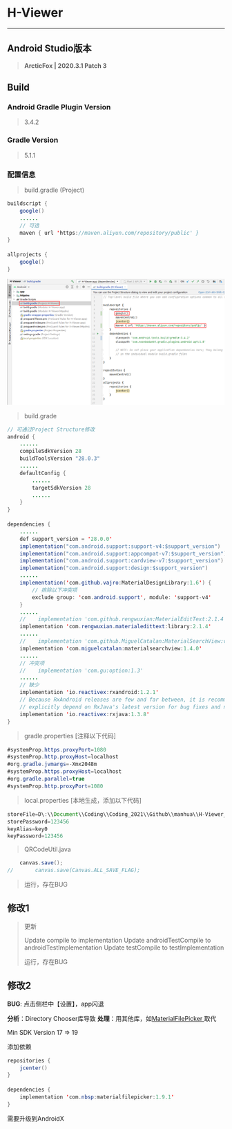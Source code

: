 # H-Viewer

----

## Android Studio版本

> **ArcticFox | 2020.3.1 Patch 3**

## Build

### Android Gradle Plugin Version

> 3.4.2

### Gradle Version

> 5.1.1

### 配置信息

> build.gradle (Project)

```java
buildscript {
    google()
    ......
    // 可选
    maven { url 'https://maven.aliyun.com/repository/public' }
}

allprojects {
    google()
}
```

![图标](file:/../img/Snipaste_2021-12-01_00-02-30.png)

> build.grade

```java
// 可通过Project Structure修改
android {
    ......
    compileSdkVersion 28
    buildToolsVersion "28.0.3"
    ......
    defaultConfig {
        ......
        targetSdkVersion 28
        ......
    }
}

dependencies {
    ......
    def support_version = '28.0.0'
    implementation("com.android.support:support-v4:$support_version")
    implementation("com.android.support:appcompat-v7:$support_version")
    implementation("com.android.support:cardview-v7:$support_version")
    implementation("com.android.support:design:$support_version")
    ......
    implementation('com.github.vajro:MaterialDesignLibrary:1.6') {
        // 排除以下冲突项
        exclude group: 'com.android.support', module: 'support-v4'
    }
    ......
    //    implementation 'com.github.rengwuxian:MaterialEditText:2.1.4'
    implementation 'com.rengwuxian.materialedittext:library:2.1.4'
    ......
    //    implementation 'com.github.MiguelCatalan:MaterialSearchView:v1.4.0'
    implementation 'com.miguelcatalan:materialsearchview:1.4.0'
    ......
    // 冲突项
    //    implementation 'com.gu:option:1.3'
    ......
    // 缺少
    implementation 'io.reactivex:rxandroid:1.2.1'
    // Because RxAndroid releases are few and far between, it is recommended you also
    // explicitly depend on RxJava's latest version for bug fixes and new features.
    implementation 'io.reactivex:rxjava:1.3.8'
}

```

> gradle.properties [注释以下代码]

```java
#systemProp.https.proxyPort=1080
#systemProp.http.proxyHost=localhost
#org.gradle.jvmargs=-Xmx2048m
#systemProp.https.proxyHost=localhost
#org.gradle.parallel=true
#systemProp.http.proxyPort=1080
```

> local.properties [本地生成，添加以下代码]

```java
storeFile=D\:\\Document\\Coding\\Coding_2021\\Github\\manhua\\H-Viewer_2020\\key.jks
storePassword=123456
keyAlias=key0
keyPassword=123456
```

> QRCodeUtil.java

```java
    canvas.save();
//       canvas.save(Canvas.ALL_SAVE_FLAG);
```

> 运行，存在BUG

## 修改1

> 更新
>
> Update compile to implementation
> Update androidTestCompile to androidTestImplementation
> Update testCompile to testImplementation  
>
> 运行，存在BUG

## 修改2

**BUG**: 点击侧栏中【设置】，app闪退

**分析**：Directory Chooser库导致
**处理**：用其他库，如[MaterialFilePicker
](https://github.com/nbsp-team/MaterialFilePicker)取代

Min SDK Version
17 => 19

添加依赖

```java
repositories {
    jcenter()
}

dependencies {
    implementation 'com.nbsp:materialfilepicker:1.9.1'
}
```

需要升级到AndroidX


